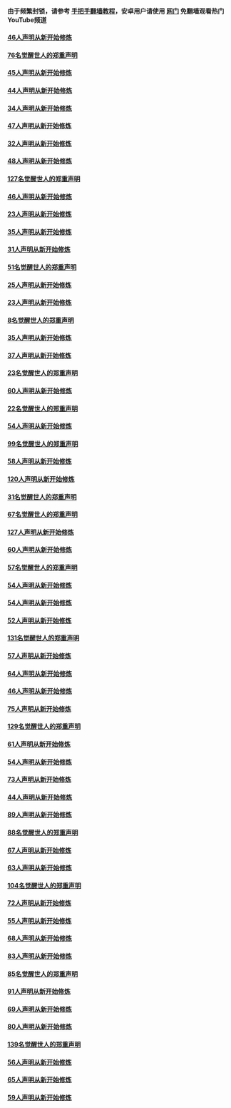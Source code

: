 #### 由于频繁封锁，请参考 [手把手翻墙教程](https://github.com/gfw-breaker/guides/wiki/)，安卓用户请使用 [网门](https://github.com/gfw-breaker/nogfw/blob/master/dl.md?t=03011900) 免翻墙观看热门YouTube频道 

#### [46人声明从新开始修炼](../pages/91/421454.md?t=03011900) 

#### [76名觉醒世人的郑重声明](../pages/91/421453.md?t=03011900) 

#### [45人声明从新开始修炼](../pages/91/421452.md?t=03011900) 

#### [44人声明从新开始修炼](../pages/91/421422.md?t=03011900) 

#### [34人声明从新开始修炼](../pages/91/421322.md?t=03011900) 

#### [47人声明从新开始修炼](../pages/91/421264.md?t=03011900) 

#### [32人声明从新开始修炼](../pages/91/421225.md?t=03011900) 

#### [48人声明从新开始修炼](../pages/91/421202.md?t=03011900) 

#### [127名觉醒世人的郑重声明](../pages/91/421224.md?t=03011900) 

#### [46人声明从新开始修炼](../pages/91/421203.md?t=03011900) 

#### [23人声明从新开始修炼](../pages/91/421138.md?t=03011900) 

#### [35人声明从新开始修炼](../pages/91/421122.md?t=03011900) 

#### [31人声明从新开始修炼](../pages/91/421081.md?t=03011900) 

#### [51名觉醒世人的郑重声明](../pages/91/421080.md?t=03011900) 

#### [25人声明从新开始修炼](../pages/91/421020.md?t=03011900) 

#### [23人声明从新开始修炼](../pages/91/420884.md?t=03011900) 

#### [8名觉醒世人的郑重声明](../pages/91/420883.md?t=03011900) 

#### [35人声明从新开始修炼](../pages/91/420809.md?t=03011900) 

#### [37人声明从新开始修炼](../pages/91/420766.md?t=03011900) 

#### [23名觉醒世人的郑重声明](../pages/91/420765.md?t=03011900) 

#### [60人声明从新开始修炼](../pages/91/420727.md?t=03011900) 

#### [22名觉醒世人的郑重声明](../pages/91/420726.md?t=03011900) 

#### [54人声明从新开始修炼](../pages/91/420529.md?t=03011900) 

#### [99名觉醒世人的郑重声明](../pages/91/420528.md?t=03011900) 

#### [58人声明从新开始修炼](../pages/91/420198.md?t=03011900) 

#### [120人声明从新开始修炼](../pages/91/420141.md?t=03011900) 

#### [31名觉醒世人的郑重声明](../pages/91/420197.md?t=03011900) 

#### [67名觉醒世人的郑重声明](../pages/91/420140.md?t=03011900) 

#### [127人声明从新开始修炼](../pages/91/420082.md?t=03011900) 

#### [60人声明从新开始修炼](../pages/91/420081.md?t=03011900) 

#### [57名觉醒世人的郑重声明](../pages/91/420080.md?t=03011900) 

#### [54人声明从新开始修炼](../pages/91/419533.md?t=03011900) 

#### [54人声明从新开始修炼](../pages/91/419532.md?t=03011900) 

#### [52人声明从新开始修炼](../pages/91/419531.md?t=03011900) 

#### [131名觉醒世人的郑重声明](../pages/91/419530.md?t=03011900) 

#### [57人声明从新开始修炼](../pages/91/419430.md?t=03011900) 

#### [64人声明从新开始修炼](../pages/91/419429.md?t=03011900) 

#### [46人声明从新开始修炼](../pages/91/419428.md?t=03011900) 

#### [75人声明从新开始修炼](../pages/91/419427.md?t=03011900) 

#### [129名觉醒世人的郑重声明](../pages/91/419426.md?t=03011900) 

#### [61人声明从新开始修炼](../pages/91/419198.md?t=03011900) 

#### [54人声明从新开始修炼](../pages/91/419197.md?t=03011900) 

#### [73人声明从新开始修炼](../pages/91/419196.md?t=03011900) 

#### [44人声明从新开始修炼](../pages/91/419075.md?t=03011900) 

#### [89人声明从新开始修炼](../pages/91/419074.md?t=03011900) 

#### [88名觉醒世人的郑重声明](../pages/91/419195.md?t=03011900) 

#### [67人声明从新开始修炼](../pages/91/419073.md?t=03011900) 

#### [63人声明从新开始修炼](../pages/91/419072.md?t=03011900) 

#### [104名觉醒世人的郑重声明](../pages/91/419071.md?t=03011900) 

#### [72人声明从新开始修炼](../pages/91/418902.md?t=03011900) 

#### [55人声明从新开始修炼](../pages/91/418901.md?t=03011900) 

#### [68人声明从新开始修炼](../pages/91/418900.md?t=03011900) 

#### [83人声明从新开始修炼](../pages/91/418757.md?t=03011900) 

#### [85名觉醒世人的郑重声明](../pages/91/418899.md?t=03011900) 

#### [91人声明从新开始修炼](../pages/91/418756.md?t=03011900) 

#### [69人声明从新开始修炼](../pages/91/418755.md?t=03011900) 

#### [80人声明从新开始修炼](../pages/91/418754.md?t=03011900) 

#### [139名觉醒世人的郑重声明](../pages/91/418753.md?t=03011900) 

#### [56人声明从新开始修炼](../pages/91/418594.md?t=03011900) 

#### [65人声明从新开始修炼](../pages/91/418593.md?t=03011900) 

#### [59人声明从新开始修炼](../pages/91/418592.md?t=03011900) 

